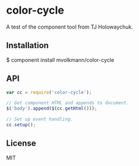 # color-cycle

  A test of the component tool from TJ Holowaychuk.

## Installation

  $ component install mvolkmann/color-cycle

## API

  ```javascript
  var cc = require('color-cycle');

  // Get component HTML and appends to document.
  $('body').append($(cc.getHtml()));

  // Set up event handling.
  cc.setup();
  ```

## License

  MIT
